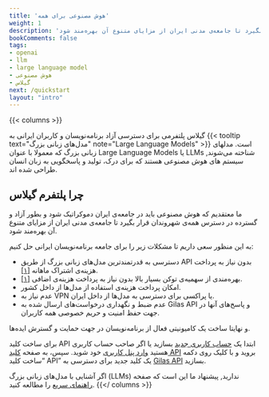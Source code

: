 ```yaml
---
title: 'هوش‌ مصنوعی برای همه'
weight: 1
description: 'گیلاس پلتفرمی برای دسترسی آزاد به مدل‌های زبانی بزرگ است. ما معتقدیم که هوش مصنوعی باید در جامعه‌ی ایران دموکراتیک شود و بطور آزاد و گسترده در دسترس همه‌ی شهروندان قرار بگیرد تا جامعه‌ی مدنی ایران از مزایای متنوع آن بهره‌مند شود.'
bookComments: false
tags:
- openai
- llm
- large language model
- هوش مصنوعی
- گیلاس
next: /quickstart
layout: "intro"
---
```



{{< columns >}}

گیلاس پلتفرمی برای دسترسی آزاد برنامه‌نویسان و کاربران ایرانی به {{< tooltip text="مدل‌های زبانی بزرگ" note="Large Language Models" >}} است. مدلهای زبانی بزرگ که معمولا با عنوان Large Language Models یا LLMs شناخته می‌شوند, سیستم های هوش مصنوعی هستند که برای درک، تولید و پاسخگویی به زبان انسان طراحی شده اند.

## چرا پلتفرم گیلاس
ما معتقدیم که هوش مصنوعی باید در جامعه‌ی ایران دموکراتیک شود و بطور آزاد و گسترده در دسترس همه‌ی شهروندان قرار بگیرد تا جامعه‌ی مدنی ایران از مزایای متنوع آن بهره‌مند شود.

به این منظور سعی داریم تا مشکلات زیر را برای جامعه برنامه‌نویسان ایرانی حل کنیم:

- دسترسی به قدرتمندترین مدل‌های زبانی بزرگ از طریق API بدون نیاز به پرداخت هزینه‌ی اشتراک ماهانه [[۱]](https://openai.com/chatgpt/pricing/).
- بهره‌مندی از سهمیه‌ی توکن بسیار بالا بدون نیاز به پرداخت هزینه‌ی اضافی [[۱]](https://platform.openai.com/docs/guides/rate-limits/usage-tiers).
- امکان پرداخت هزینه‌ی استفاده از مدل‌ها از داخل کشور.
- عدم نیاز به VPN یا پراکسی برای دسترسی به مدل‌ها از داخل ایران.
- عدم ضبط و نگهداری درخواست‌های ارسال شده به Gilas API و پاسخ‌های آنها در جهت حفظ امنیت و حریم خصوصی همه کاربران.


و نهایتا ساخت یک کامیونیتی فعال از برنامه‌نویسان در جهت حمایت و گسترش ایده‌ها.
 
برای ساخت کلید API ابتدا یک  [حساب کاربری جدید](https://dashboard.gilas.io) بسازید یا اگر صاحب حساب کاربری هستید [وارد پنل کاربری](https://dashboard.gilas.io) خود شوید. سپس، به صفحه [کلید API](https://dashboard.gilas.io/apiKey)  بروید و با کلیک روی دکمه “ساخت کلید API” یک کلید جدید برای دسترسی به [Gilas API](/apis/chat-completions) بسازید.

اگر آشنایی با مدل‌‌های زبانی بزرگ (LLMs) ندارید, پیشنهاد ما این است که صفحه [راهنمای سریع](/quickstart) را مطالعه کنید. 
{{</ columns >}}